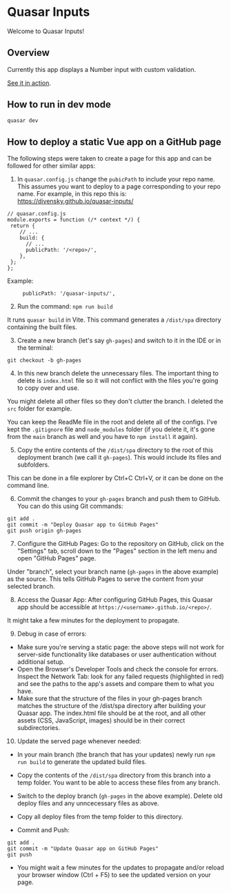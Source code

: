 # Quasar Inputs

Welcome to Quasar Inputs!

## Overview

Currently this app displays a Number input with custom validation.

[See it in action](https://divensky.github.io/quasar-inputs/#/).

## How to run in dev mode

```bash
quasar dev
```

## How to deploy a static Vue app on a GitHub page

The following steps were taken to create a page for this app and can be followed for other similar apps:

1. In `quasar.config.js` change the `pubicPath` to include your repo name. This assumes you want to deploy to a page corresponding to your repo name. For example, in this repo this is: https://divensky.github.io/quasar-inputs/

```
// quasar.config.js
module.exports = function (/* context */) {
 return {
    // ...
    build: {
      // ...
      publicPath: '/<repo>/',
    },
 };
};
```

Example:

```
     publicPath: '/quasar-inputs/',
```

2. Run the command: `npm run build`

It runs `quasar build` in Vite. This command generates a `/dist/spa` directory containing the built files.

3. Create a new branch (let's say `gh-pages`) and switch to it in the IDE or in the terminal:

```
git checkout -b gh-pages
```

4. In this new branch delete the unnecessary files. The important thing to delete is `index.html` file so it will not conflict with the files you're going to copy over and use.

You might delete all other files so they don't clutter the branch. I deleted the `src` folder for example.

You can keep the ReadMe file in the root and delete all of the configs. I've kept the `.gitignore` file and `node_modules` folder (if you delete it, it's gone from the `main` branch as well and you have to `npm install` it again).

5. Copy the entire contents of the `/dist/spa` directory to the root of this deployment branch (we call it `gh-pages`). This would include its files and subfolders.

This can be done in a file explorer by Ctrl+C Ctrl+V, or it can be done on the command line.

6. Commit the changes to your `gh-pages` branch and push them to GitHub. You can do this using Git commands:

```
git add .
git commit -m "Deploy Quasar app to GitHub Pages"
git push origin gh-pages
```

7. Configure the GitHub Pages: Go to the repository on GitHub, click on the "Settings" tab, scroll down to the "Pages" section in the left menu and open "GitHub Pages" page.

Under "branch", select your branch name (`gh-pages` in the above example) as the source. This tells GitHub Pages to serve the content from your selected branch.

8. Access the Quasar App: After configuring GitHub Pages, this Quasar app should be accessible at `https://<username>.github.io/<repo>/`.

It might take a few minutes for the deployment to propagate.

9. Debug in case of errors:

- Make sure you're serving a static page: the above steps will not work for server-side functionality like databases or user authentication without additional setup.
- Open the Browser's Developer Tools and check the console for errors. Inspect the Network Tab: look for any failed requests (highlighted in red) and see the paths to the app's assets and compare them to what you have.
- Make sure that the structure of the files in your gh-pages branch matches the structure of the /dist/spa directory after building your Quasar app. The index.html file should be at the root, and all other assets (CSS, JavaScript, images) should be in their correct subdirectories.

10. Update the served page whenever needed:

- In your main branch (the branch that has your updates) newly run `npm run build` to generate the updated build files.

- Copy the contents of the `/dist/spa` directory from this branch into a temp folder. You want to be able to access these files from any branch.

- Switch to the deploy branch (`gh-pages` in the above example). Delete old deploy files and any unncecessary files as above.

- Copy all deploy files from the temp folder to this directory.

- Commit and Push:

```
git add .
git commit -m "Update Quasar app on GitHub Pages"
git push
```

- You might wait a few minutes for the updates to propagate and/or reload your browser window (Ctrl + F5) to see the updated version on your page.




